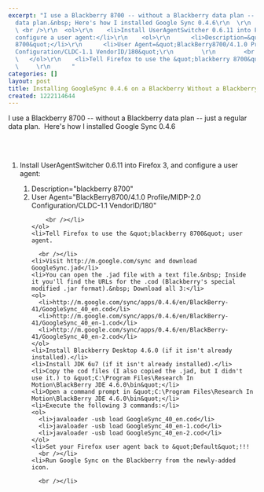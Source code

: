 ```yaml
---
excerpt: "I use a Blackberry 8700 -- without a Blackberry data plan -- just a regular
  data plan.&nbsp; Here's how I installed Google Sync 0.4.6\r\n  \r\n  <br />\r\n
  \ <br />\r\n  <ol>\r\n    <li>Install UserAgentSwitcher 0.6.11 into Firefox 3, and
  configure a user agent:</li>\r\n    <ol>\r\n      <li>Description=&quot;blackberry
  8700&quot;</li>\r\n      <li>User Agent=&quot;BlackBerry8700/4.1.0 Profile/MIDP-2.0
  Configuration/CLDC-1.1 VendorID/180&quot;\r\n        \r\n        <br /></li>\r\n
  \   </ol>\r\n    <li>Tell Firefox to use the &quot;blackberry 8700&quot; user agent.\r\n
  \     \r\n      "
categories: []
layout: post
title: Installing GoogleSync 0.4.6 on a Blackberry Without a Blackberry Data Plan
created: 1222114644
---
```

I use a Blackberry 8700 -- without a Blackberry data plan -- just a regular data plan.&nbsp; Here's how I installed Google Sync 0.4.6
  
  <br />
  <br />
  <ol>
    <li>Install UserAgentSwitcher 0.6.11 into Firefox 3, and configure a user agent:</li>
    <ol>
      <li>Description=&quot;blackberry 8700&quot;</li>
      <li>User Agent=&quot;BlackBerry8700/4.1.0 Profile/MIDP-2.0 Configuration/CLDC-1.1 VendorID/180&quot;
        
        <br /></li>
    </ol>
    <li>Tell Firefox to use the &quot;blackberry 8700&quot; user agent.
      
      <br /></li>
    <li>Visit http://m.google.com/sync and download GoogleSync.jad</li>
    <li>You can open the .jad file with a text file.&nbsp; Inside it you'll find the URLs for the .cod (Blackberry's special modified .jar format).&nbsp; Download all 3:</li>
    <ol>
      <li>http://m.google.com/sync/apps/0.4.6/en/BlackBerry-41/GoogleSync_40_en.cod</li>
      <li>http://m.google.com/sync/apps/0.4.6/en/BlackBerry-41/GoogleSync_40_en-1.cod</li>
      <li>http://m.google.com/sync/apps/0.4.6/en/BlackBerry-41/GoogleSync_40_en-2.cod</li>
    </ol>
    <li>Install Blackberry Desktop 4.6.0 (if it isn't already installed).</li>
    <li>Install JDK 6u7 (if it isn't already installed).</li>
    <li>Copy the cod files (I also copied the .jad, but I didn't use it.) to &quot;C:\Program Files\Research In Motion\BlackBerry JDE 4.6.0\bin&quot;</li>
    <li>Open a command prompt in &quot;C:\Program Files\Research In Motion\BlackBerry JDE 4.6.0\bin&quot;</li>
    <li>Execute the following 3 commands:</li>
    <ol>
      <li>javaloader -usb load GoogleSync_40_en.cod</li>
      <li>javaloader -usb load GoogleSync_40_en-1.cod</li>
      <li>javaloader -usb load GoogleSync_40_en-2.cod</li>
    </ol>
    <li>Set your Firefox user agent back to &quot;Default&quot;!!!
      <br /></li>
    <li>Run Google Sync on the Blackberry from the newly-added icon.
      
      <br /></li>
  </ol>
